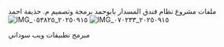 ملفات مشروع نظام فندق المسدار بابوحمد برمجة وتصميم م. حذيفة احمد
![IMG_٢٠٢٥٠٩١٥_٠٥٣٨٢٥](https://github.com/user-attachments/assets/63076601-3375-4f18-a941-54cb5c8871a3)
![IMG_٢٠٢٥٠٩١٥_٠٧٠٢٣٣](https://github.com/user-attachments/assets/75196c11-2ab6-4249-9f09-e6cd73447ba5)



مبرمج تطبيقات ويب سوداني 
